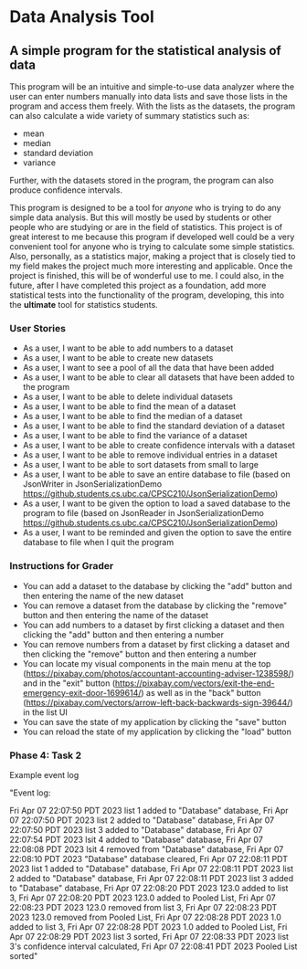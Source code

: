 # Data Analysis Tool

## A simple program for the statistical analysis of data

This program will be an intuitive and simple-to-use data analyzer where the user can enter numbers manually into data 
lists and save those lists in the program and access them freely. With the lists as the datasets, the program can also 
calculate a wide variety of summary statistics such as:
- mean
- median
- standard deviation
- variance

Further, with the datasets stored in the program, the program can also produce confidence intervals.

This program is designed to be a tool for *anyone* who is trying to do any simple data analysis. But this will mostly 
be used by students or other people who are studying or are in the field of statistics. This project is of great 
interest to me because this program if developed well could be a very convenient tool for anyone who is trying to 
calculate some simple statistics. Also, personally, as a statistics major, making a project that is closely tied to my 
field makes the project much more interesting and applicable. Once the project is finished, this will be of wonderful 
use to me. I could also, in the future, after I have completed this project as a foundation, add more statistical tests 
into the functionality of the program, developing, this into the **ultimate** tool for statistics students.

### User Stories

- As a user, I want to be able to add numbers to a dataset
- As a user, I want to be able to create new datasets
- As a user, I want to see a pool of all the data that have been added
- As a user, I want to be able to clear all datasets that have been added to the program
- As a user, I want to be able to delete individual datasets
- As a user, I want to be able to find the mean of a dataset
- As a user, I want to be able to find the median of a dataset
- As a user, I want to be able to find the standard deviation of a dataset
- As a user, I want to be able to find the variance of a dataset
- As a user, I want to be able to create confidence intervals with a dataset
- As a user, I want to be able to remove individual entries in a dataset
- As a user, I want to be able to sort datasets from small to large 
- As a user, I want to be able to save an entire database to file (based on JsonWriter in JsonSerializationDemo 
https://github.students.cs.ubc.ca/CPSC210/JsonSerializationDemo)
- As a user, I want to be given the option to load a saved database to the program to file (based on JsonReader in
JsonSerializationDemo https://github.students.cs.ubc.ca/CPSC210/JsonSerializationDemo)
- As a user, I want to be reminded and given the option to save the entire database to file when I quit the program

 ### Instructions for Grader

- You can add a dataset to the database by clicking the "add" button and then entering the name of the new dataset
- You can remove a dataset from the database by clicking the "remove" button and then entering the name of the dataset
- You can add numbers to a dataset by first clicking a dataset and then clicking the "add" button and then entering a number
- You can remove numbers from a dataset by first clicking a dataset and then clicking the "remove" button and then entering a number
- You can locate my visual components in the main menu at the top (https://pixabay.com/photos/accountant-accounting-adviser-1238598/) 
and in the "exit" button (https://pixabay.com/vectors/exit-the-end-emergency-exit-door-1699614/) as well as in the 
"back" button (https://pixabay.com/vectors/arrow-left-back-backwards-sign-39644/) in the list UI
- You can save the state of my application by clicking the "save" button
- You can reload the state of my application by clicking the "load" button

### Phase 4: Task 2
Example event log

"Event log:

Fri Apr 07 22:07:50 PDT 2023
list 1 added to "Database" database,
Fri Apr 07 22:07:50 PDT 2023
list 2 added to "Database" database,
Fri Apr 07 22:07:50 PDT 2023
list 3 added to "Database" database,
Fri Apr 07 22:07:54 PDT 2023
lsit 4 added to "Database" database,
Fri Apr 07 22:08:08 PDT 2023
lsit 4 removed from "Database" database,
Fri Apr 07 22:08:10 PDT 2023
"Database" database cleared,
Fri Apr 07 22:08:11 PDT 2023
list 1 added to "Database" database,
Fri Apr 07 22:08:11 PDT 2023
list 2 added to "Database" database,
Fri Apr 07 22:08:11 PDT 2023
list 3 added to "Database" database,
Fri Apr 07 22:08:20 PDT 2023
123.0 added to list 3,
Fri Apr 07 22:08:20 PDT 2023
123.0 added to Pooled List,
Fri Apr 07 22:08:23 PDT 2023
123.0 removed from list 3,
Fri Apr 07 22:08:23 PDT 2023
123.0 removed from Pooled List,
Fri Apr 07 22:08:28 PDT 2023
1.0 added to list 3,
Fri Apr 07 22:08:28 PDT 2023
1.0 added to Pooled List,
Fri Apr 07 22:08:29 PDT 2023
list 3 sorted,
Fri Apr 07 22:08:33 PDT 2023
list 3's confidence interval calculated,
Fri Apr 07 22:08:41 PDT 2023
Pooled List sorted"